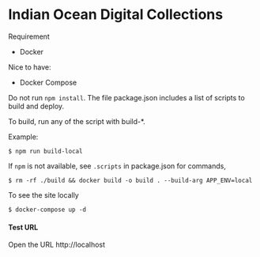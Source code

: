 Indian Ocean Digital Collections 
========

Requirement
- Docker

Nice to have:

- Docker Compose

Do not run `npm install`. The file package.json includes a list of scripts to build and deploy.

To build, run any of the script with build-*.

Example:

```
$ npm run build-local
```

If `npm` is not available, see `.scripts` in package.json for commands,

```
$ rm -rf ./build && docker build -o build . --build-arg APP_ENV=local
```

To see the site locally

```
$ docker-compose up -d
```

#### Test URL

Open the URL http://localhost
